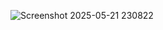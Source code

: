 ![Screenshot 2025-05-21 230822](https://github.com/user-attachments/assets/36a6f846-0abc-4ef8-a8da-19ca92a71b69)
